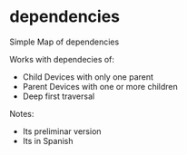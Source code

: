 # dependencies
Simple Map of dependencies


Works with dependecies of:
- Child Devices with only one parent
- Parent Devices with one or more children
- Deep first traversal


Notes: 
- Its preliminar version
- Its in Spanish
